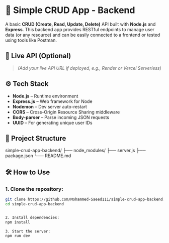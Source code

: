 # 🧩 Simple CRUD App - Backend

A basic **CRUD (Create, Read, Update, Delete)** API built with **Node.js** and **Express**. This backend app provides RESTful endpoints to manage user data (or any resource) and can be easily connected to a frontend or tested using tools like Postman.

## 🚀 Live API (Optional)

> _(Add your live API URL if deployed, e.g., Render or Vercel Serverless)_

## ⚙️ Tech Stack

- **Node.js** – Runtime environment
- **Express.js** – Web framework for Node
- **Nodemon** – Dev server auto-restart
- **CORS** – Cross-Origin Resource Sharing middleware
- **Body-parser** – Parse incoming JSON requests
- **UUID** – For generating unique user IDs

## 📂 Project Structure

simple-crud-app-backend/ ├── node_modules/ ├── server.js ├── package.json └── README.md


## 🛠️ How to Use

### 1. Clone the repository:

```bash
git clone https://github.com/Mohammed-Saeed111/simple-crud-app-backend.git
cd simple-crud-app-backend


2. Install dependencies:
npm install

3. Start the server:
npm run dev



